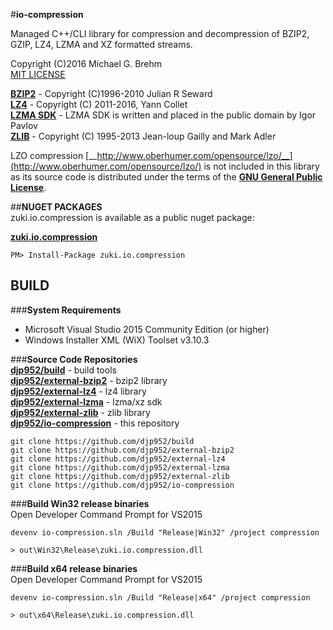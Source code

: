 #__io-compression__

Managed C++/CLI library for compression and decompression of BZIP2, GZIP, LZ4, LZMA and XZ formatted streams.
  
Copyright (C)2016 Michael G. Brehm    
[MIT LICENSE](https://opensource.org/licenses/MIT) 
  
[__BZIP2__](http://www.bzip.org/) - Copyright (C)1996-2010 Julian R Seward  
[__LZ4__](http://lz4.github.io/lz4/) - Copyright (C) 2011-2016, Yann Collet  
[__LZMA SDK__](http://www.7-zip.org/sdk.html) - LZMA SDK is written and placed in the public domain by Igor Pavlov  
[__ZLIB__](http://www.zlib.net) - Copyright (C) 1995-2013 Jean-loup Gailly and Mark Adler  
  
LZO compression [__http://www.oberhumer.com/opensource/lzo/__](http://www.oberhumer.com/opensource/lzo/) is not included in this library as its source code is distributed under the terms of the [__GNU General Public License__](http://www.oberhumer.com/opensource/gpl.htm).  
  
##__NUGET PACKAGES__  
zuki.io.compression is available as a public nuget package:  
   
[__zuki.io.compression__](https://www.nuget.org/packages/zuki.io.compression/)  
```
PM> Install-Package zuki.io.compression
```
   
## __BUILD__  
###__System Requirements__  
* Microsoft Visual Studio 2015 Community Edition (or higher)  
* Windows Installer XML (WiX) Toolset v3.10.3  

###__Source Code Repositories__  
[__djp952/build__](https://github.com/djp952/build) - build tools  
[__djp952/external-bzip2__](https://github.com/djp952/external-bzip2) - bzip2 library  
[__djp952/external-lz4__](https://github.com/djp952/external-lz4) - lz4 library  
[__djp952/external-lzma__](https://github.com/djp952/external-lzma) - lzma/xz sdk  
[__djp952/external-zlib__](https://github.com/djp952/external-zlib) - zlib library  
[__djp952/io-compression__](https://github.com/djp952/io-compression) - this repository  
```
git clone https://github.com/djp952/build  
git clone https://github.com/djp952/external-bzip2  
git clone https://github.com/djp952/external-lz4  
git clone https://github.com/djp952/external-lzma  
git clone https://github.com/djp952/external-zlib  
git clone https://github.com/djp952/io-compression
```
###__Build Win32 release binaries__  
Open Developer Command Prompt for VS2015  
```
devenv io-compression.sln /Build "Release|Win32" /project compression
  
> out\Win32\Release\zuki.io.compression.dll
```
###__Build x64 release binaries__  
Open Developer Command Prompt for VS2015  
```
devenv io-compression.sln /Build "Release|x64" /project compression

> out\x64\Release\zuki.io.compression.dll
```

